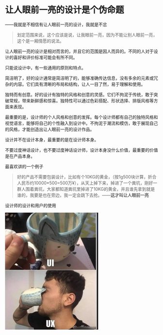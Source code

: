 # 让人眼前一亮的设计是个伪命题

——我就是不相信有让人眼前一亮的设计，我就是不忿

>划定范围来说，这个应该是说，让我眼前一亮，因为不能让别人眼前一亮，这个是一厢情愿的说法。

让人眼前一亮的设计是相对而言的，并且它的范围是因人而异的。不同的人对于设计的喜好和评价标准可能会有所不同。

只能说设计中，有一些通用的原则和特点。

简洁明了，好的设计通常是简洁明了的，能够准确传达信息，没有多余的元素或冗杂的内容。它们具有清晰的布局和结构，让人一目了然，易于理解和使用。

独特而有创意。好的设计有独特的风格和创意的灵感。它们不拘泥于传统，敢于突破常规，带来新鲜感和惊喜。独特性可以通过色彩搭配、形状选择、排版风格等方面来表现。

最重要的是，设计师的个人风格和创意的发挥。每个设计师都有自己的独特风格和视觉语言，能够将自己的个性融入到设计中。不拘泥于潮流和模仿，敢于展现自己的风格，才能创造出让人眼前一亮的设计作品。

设计并不在设计本身，最重要的是在设计师本身。

不要过度神话设计，也不要过度神话设计师，设计本身没什么价值，最重要的价值是在产品本身。

最喜欢讲的一个例子

>好的产品不需要包装设计，比如有个10KG的黄金，（按1g500块计算，折合人民币约10000*500=500万¥），从天上掉下来，掉进了一个粪坑，刚好一群人围着粪坑，大家都知道粪坑里掉进了10KG的黄金，并且谁先拿到就是谁的，我要是也在旁边，我一定会跳下去抢。——**这才叫让人眼前一亮**


设计师的设计和用户的使用

![flash_your_eyes](./images/flash_your_eys.png)








